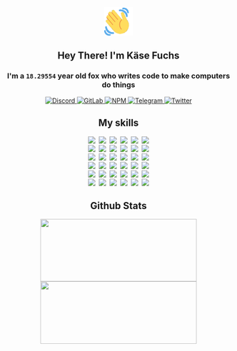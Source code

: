 <div><p align=center><img src=./resources/images/wave.gif width=64px height=64px></p><h2 align=center>Hey There! I'm Käse Fuchs</h2><h3 align=center>I'm a <code>18.29554</code> year old fox who writes code to make computers do things</h3><p align=center><a href=https://discord.com/users/507526681125322772><img alt=Discord src="https://img.shields.io/badge/Discord-5865F2?logo=discord&logoColor=white&style=flat-square#1bedf4da1a1b3bd6b021558f95f3f185"> </a><a href=https://gitlab.com/kasefuchs><img alt=GitLab src="https://img.shields.io/badge/GitLab-330F63?logo=gitlab&logoColor=white&style=flat-square#1bedf4da1a1b3bd6b021558f95f3f185"> </a><a href=https://npmjs.com/~kasefuchs><img alt=NPM src="https://img.shields.io/badge/NPM-CB3837?logo=npm&logoColor=white&style=flat-square#1bedf4da1a1b3bd6b021558f95f3f185"> </a><a href=https://t.me/kasefuchs><img alt=Telegram src="https://img.shields.io/badge/Telegram-2CA5E0?logo=telegram&logoColor=white&style=flat-square#1bedf4da1a1b3bd6b021558f95f3f185"> </a><a href=https://twitter.com/kasefuchs><img alt=Twitter src="https://img.shields.io/badge/Twitter-1DA1F2?logo=twitter&logoColor=white&style=flat-square#1bedf4da1a1b3bd6b021558f95f3f185"></a></p><h2 align=center>My skills</h2><p align=center><a href=https://aws.amazon.com/ ><picture><source srcset="https://skillicons.dev/icons?i=aws&theme=dark#1bedf4da1a1b3bd6b021558f95f3f185" media="(prefers-color-scheme: dark)"><source srcset="https://skillicons.dev/icons?i=aws&theme=light#1bedf4da1a1b3bd6b021558f95f3f185" media="(prefers-color-scheme: light), (prefers-color-scheme: no-preference)"><img src="https://skillicons.dev/icons?i=aws&theme=light#1bedf4da1a1b3bd6b021558f95f3f185"></picture></a>&nbsp;&nbsp;<a href=https://en.wikipedia.org/wiki/Bash_(Unix_shell)><picture><source srcset="https://skillicons.dev/icons?i=bash&theme=dark#1bedf4da1a1b3bd6b021558f95f3f185" media="(prefers-color-scheme: dark)"><source srcset="https://skillicons.dev/icons?i=bash&theme=light#1bedf4da1a1b3bd6b021558f95f3f185" media="(prefers-color-scheme: light), (prefers-color-scheme: no-preference)"><img src="https://skillicons.dev/icons?i=bash&theme=light#1bedf4da1a1b3bd6b021558f95f3f185"></picture></a>&nbsp;&nbsp;<a href=https://discord.com/developers/docs><picture><source srcset="https://skillicons.dev/icons?i=bots&theme=dark#1bedf4da1a1b3bd6b021558f95f3f185" media="(prefers-color-scheme: dark)"><source srcset="https://skillicons.dev/icons?i=bots&theme=light#1bedf4da1a1b3bd6b021558f95f3f185" media="(prefers-color-scheme: light), (prefers-color-scheme: no-preference)"><img src="https://skillicons.dev/icons?i=bots&theme=light#1bedf4da1a1b3bd6b021558f95f3f185"></picture></a>&nbsp;&nbsp;<a href=https://www.cloudflare.com/ ><picture><source srcset="https://skillicons.dev/icons?i=cloudflare&theme=dark#1bedf4da1a1b3bd6b021558f95f3f185" media="(prefers-color-scheme: dark)"><source srcset="https://skillicons.dev/icons?i=cloudflare&theme=light#1bedf4da1a1b3bd6b021558f95f3f185" media="(prefers-color-scheme: light), (prefers-color-scheme: no-preference)"><img src="https://skillicons.dev/icons?i=cloudflare&theme=light#1bedf4da1a1b3bd6b021558f95f3f185"></picture></a>&nbsp;&nbsp;<a href=https://en.wikipedia.org/wiki/CSS><picture><source srcset="https://skillicons.dev/icons?i=css&theme=dark#1bedf4da1a1b3bd6b021558f95f3f185" media="(prefers-color-scheme: dark)"><source srcset="https://skillicons.dev/icons?i=css&theme=light#1bedf4da1a1b3bd6b021558f95f3f185" media="(prefers-color-scheme: light), (prefers-color-scheme: no-preference)"><img src="https://skillicons.dev/icons?i=css&theme=light#1bedf4da1a1b3bd6b021558f95f3f185"></picture></a>&nbsp;&nbsp;<a href=https://www.docker.com/ ><picture><source srcset="https://skillicons.dev/icons?i=docker&theme=dark#1bedf4da1a1b3bd6b021558f95f3f185" media="(prefers-color-scheme: dark)"><source srcset="https://skillicons.dev/icons?i=docker&theme=light#1bedf4da1a1b3bd6b021558f95f3f185" media="(prefers-color-scheme: light), (prefers-color-scheme: no-preference)"><img src="https://skillicons.dev/icons?i=docker&theme=light#1bedf4da1a1b3bd6b021558f95f3f185"></picture></a><br><a href=https://www.electronjs.org/ ><picture><source srcset="https://skillicons.dev/icons?i=electron&theme=dark#1bedf4da1a1b3bd6b021558f95f3f185" media="(prefers-color-scheme: dark)"><source srcset="https://skillicons.dev/icons?i=electron&theme=light#1bedf4da1a1b3bd6b021558f95f3f185" media="(prefers-color-scheme: light), (prefers-color-scheme: no-preference)"><img src="https://skillicons.dev/icons?i=electron&theme=light#1bedf4da1a1b3bd6b021558f95f3f185"></picture></a>&nbsp;&nbsp;<a href=https://expressjs.com/ ><picture><source srcset="https://skillicons.dev/icons?i=express&theme=dark#1bedf4da1a1b3bd6b021558f95f3f185" media="(prefers-color-scheme: dark)"><source srcset="https://skillicons.dev/icons?i=express&theme=light#1bedf4da1a1b3bd6b021558f95f3f185" media="(prefers-color-scheme: light), (prefers-color-scheme: no-preference)"><img src="https://skillicons.dev/icons?i=express&theme=light#1bedf4da1a1b3bd6b021558f95f3f185"></picture></a>&nbsp;&nbsp;<a href=https://www.figma.com/ ><picture><source srcset="https://skillicons.dev/icons?i=figma&theme=dark#1bedf4da1a1b3bd6b021558f95f3f185" media="(prefers-color-scheme: dark)"><source srcset="https://skillicons.dev/icons?i=figma&theme=light#1bedf4da1a1b3bd6b021558f95f3f185" media="(prefers-color-scheme: light), (prefers-color-scheme: no-preference)"><img src="https://skillicons.dev/icons?i=figma&theme=light#1bedf4da1a1b3bd6b021558f95f3f185"></picture></a>&nbsp;&nbsp;<a href=https://firebase.google.com/ ><picture><source srcset="https://skillicons.dev/icons?i=firebase&theme=dark#1bedf4da1a1b3bd6b021558f95f3f185" media="(prefers-color-scheme: dark)"><source srcset="https://skillicons.dev/icons?i=firebase&theme=light#1bedf4da1a1b3bd6b021558f95f3f185" media="(prefers-color-scheme: light), (prefers-color-scheme: no-preference)"><img src="https://skillicons.dev/icons?i=firebase&theme=light#1bedf4da1a1b3bd6b021558f95f3f185"></picture></a>&nbsp;&nbsp;<a href=https://flask.palletsprojects.com/ ><picture><source srcset="https://skillicons.dev/icons?i=flask&theme=dark#1bedf4da1a1b3bd6b021558f95f3f185" media="(prefers-color-scheme: dark)"><source srcset="https://skillicons.dev/icons?i=flask&theme=light#1bedf4da1a1b3bd6b021558f95f3f185" media="(prefers-color-scheme: light), (prefers-color-scheme: no-preference)"><img src="https://skillicons.dev/icons?i=flask&theme=light#1bedf4da1a1b3bd6b021558f95f3f185"></picture></a>&nbsp;&nbsp;<a href=https://cloud.google.com/ ><picture><source srcset="https://skillicons.dev/icons?i=gcp&theme=dark#1bedf4da1a1b3bd6b021558f95f3f185" media="(prefers-color-scheme: dark)"><source srcset="https://skillicons.dev/icons?i=gcp&theme=light#1bedf4da1a1b3bd6b021558f95f3f185" media="(prefers-color-scheme: light), (prefers-color-scheme: no-preference)"><img src="https://skillicons.dev/icons?i=gcp&theme=light#1bedf4da1a1b3bd6b021558f95f3f185"></picture></a><br><a href=https://git-scm.com/ ><picture><source srcset="https://skillicons.dev/icons?i=git&theme=dark#1bedf4da1a1b3bd6b021558f95f3f185" media="(prefers-color-scheme: dark)"><source srcset="https://skillicons.dev/icons?i=git&theme=light#1bedf4da1a1b3bd6b021558f95f3f185" media="(prefers-color-scheme: light), (prefers-color-scheme: no-preference)"><img src="https://skillicons.dev/icons?i=git&theme=light#1bedf4da1a1b3bd6b021558f95f3f185"></picture></a>&nbsp;&nbsp;<a href=https://github.com/ ><picture><source srcset="https://skillicons.dev/icons?i=github&theme=dark#1bedf4da1a1b3bd6b021558f95f3f185" media="(prefers-color-scheme: dark)"><source srcset="https://skillicons.dev/icons?i=github&theme=light#1bedf4da1a1b3bd6b021558f95f3f185" media="(prefers-color-scheme: light), (prefers-color-scheme: no-preference)"><img src="https://skillicons.dev/icons?i=github&theme=light#1bedf4da1a1b3bd6b021558f95f3f185"></picture></a>&nbsp;&nbsp;<a href=https://gitlab.com/ ><picture><source srcset="https://skillicons.dev/icons?i=gitlab&theme=dark#1bedf4da1a1b3bd6b021558f95f3f185" media="(prefers-color-scheme: dark)"><source srcset="https://skillicons.dev/icons?i=gitlab&theme=light#1bedf4da1a1b3bd6b021558f95f3f185" media="(prefers-color-scheme: light), (prefers-color-scheme: no-preference)"><img src="https://skillicons.dev/icons?i=gitlab&theme=light#1bedf4da1a1b3bd6b021558f95f3f185"></picture></a>&nbsp;&nbsp;<a href=https://www.heroku.com/ ><picture><source srcset="https://skillicons.dev/icons?i=heroku&theme=dark#1bedf4da1a1b3bd6b021558f95f3f185" media="(prefers-color-scheme: dark)"><source srcset="https://skillicons.dev/icons?i=heroku&theme=light#1bedf4da1a1b3bd6b021558f95f3f185" media="(prefers-color-scheme: light), (prefers-color-scheme: no-preference)"><img src="https://skillicons.dev/icons?i=heroku&theme=light#1bedf4da1a1b3bd6b021558f95f3f185"></picture></a>&nbsp;&nbsp;<a href=https://en.wikipedia.org/wiki/HTML><picture><source srcset="https://skillicons.dev/icons?i=html&theme=dark#1bedf4da1a1b3bd6b021558f95f3f185" media="(prefers-color-scheme: dark)"><source srcset="https://skillicons.dev/icons?i=html&theme=light#1bedf4da1a1b3bd6b021558f95f3f185" media="(prefers-color-scheme: light), (prefers-color-scheme: no-preference)"><img src="https://skillicons.dev/icons?i=html&theme=light#1bedf4da1a1b3bd6b021558f95f3f185"></picture></a>&nbsp;&nbsp;<a href=https://en.wikipedia.org/wiki/JavaScript><picture><source srcset="https://skillicons.dev/icons?i=js&theme=dark#1bedf4da1a1b3bd6b021558f95f3f185" media="(prefers-color-scheme: dark)"><source srcset="https://skillicons.dev/icons?i=js&theme=light#1bedf4da1a1b3bd6b021558f95f3f185" media="(prefers-color-scheme: light), (prefers-color-scheme: no-preference)"><img src="https://skillicons.dev/icons?i=js&theme=light#1bedf4da1a1b3bd6b021558f95f3f185"></picture></a><br><a href=https://en.wikipedia.org/wiki/Linux><picture><source srcset="https://skillicons.dev/icons?i=linux&theme=dark#1bedf4da1a1b3bd6b021558f95f3f185" media="(prefers-color-scheme: dark)"><source srcset="https://skillicons.dev/icons?i=linux&theme=light#1bedf4da1a1b3bd6b021558f95f3f185" media="(prefers-color-scheme: light), (prefers-color-scheme: no-preference)"><img src="https://skillicons.dev/icons?i=linux&theme=light#1bedf4da1a1b3bd6b021558f95f3f185"></picture></a>&nbsp;&nbsp;<a href=https://mui.com/ ><picture><source srcset="https://skillicons.dev/icons?i=materialui&theme=dark#1bedf4da1a1b3bd6b021558f95f3f185" media="(prefers-color-scheme: dark)"><source srcset="https://skillicons.dev/icons?i=materialui&theme=light#1bedf4da1a1b3bd6b021558f95f3f185" media="(prefers-color-scheme: light), (prefers-color-scheme: no-preference)"><img src="https://skillicons.dev/icons?i=materialui&theme=light#1bedf4da1a1b3bd6b021558f95f3f185"></picture></a>&nbsp;&nbsp;<a href=https://en.wikipedia.org/wiki/Markdown><picture><source srcset="https://skillicons.dev/icons?i=md&theme=dark#1bedf4da1a1b3bd6b021558f95f3f185" media="(prefers-color-scheme: dark)"><source srcset="https://skillicons.dev/icons?i=md&theme=light#1bedf4da1a1b3bd6b021558f95f3f185" media="(prefers-color-scheme: light), (prefers-color-scheme: no-preference)"><img src="https://skillicons.dev/icons?i=md&theme=light#1bedf4da1a1b3bd6b021558f95f3f185"></picture></a>&nbsp;&nbsp;<a href=https://www.mongodb.com/ ><picture><source srcset="https://skillicons.dev/icons?i=mongodb&theme=dark#1bedf4da1a1b3bd6b021558f95f3f185" media="(prefers-color-scheme: dark)"><source srcset="https://skillicons.dev/icons?i=mongodb&theme=light#1bedf4da1a1b3bd6b021558f95f3f185" media="(prefers-color-scheme: light), (prefers-color-scheme: no-preference)"><img src="https://skillicons.dev/icons?i=mongodb&theme=light#1bedf4da1a1b3bd6b021558f95f3f185"></picture></a>&nbsp;&nbsp;<a href=https://www.mysql.com/ ><picture><source srcset="https://skillicons.dev/icons?i=mysql&theme=dark#1bedf4da1a1b3bd6b021558f95f3f185" media="(prefers-color-scheme: dark)"><source srcset="https://skillicons.dev/icons?i=mysql&theme=light#1bedf4da1a1b3bd6b021558f95f3f185" media="(prefers-color-scheme: light), (prefers-color-scheme: no-preference)"><img src="https://skillicons.dev/icons?i=mysql&theme=light#1bedf4da1a1b3bd6b021558f95f3f185"></picture></a>&nbsp;&nbsp;<a href=https://nextjs.org/ ><picture><source srcset="https://skillicons.dev/icons?i=nextjs&theme=dark#1bedf4da1a1b3bd6b021558f95f3f185" media="(prefers-color-scheme: dark)"><source srcset="https://skillicons.dev/icons?i=nextjs&theme=light#1bedf4da1a1b3bd6b021558f95f3f185" media="(prefers-color-scheme: light), (prefers-color-scheme: no-preference)"><img src="https://skillicons.dev/icons?i=nextjs&theme=light#1bedf4da1a1b3bd6b021558f95f3f185"></picture></a><br><a href=https://nodejs.org/en/ ><picture><source srcset="https://skillicons.dev/icons?i=nodejs&theme=dark#1bedf4da1a1b3bd6b021558f95f3f185" media="(prefers-color-scheme: dark)"><source srcset="https://skillicons.dev/icons?i=nodejs&theme=light#1bedf4da1a1b3bd6b021558f95f3f185" media="(prefers-color-scheme: light), (prefers-color-scheme: no-preference)"><img src="https://skillicons.dev/icons?i=nodejs&theme=light#1bedf4da1a1b3bd6b021558f95f3f185"></picture></a>&nbsp;&nbsp;<a href=https://www.postgresql.org/ ><picture><source srcset="https://skillicons.dev/icons?i=postgres&theme=dark#1bedf4da1a1b3bd6b021558f95f3f185" media="(prefers-color-scheme: dark)"><source srcset="https://skillicons.dev/icons?i=postgres&theme=light#1bedf4da1a1b3bd6b021558f95f3f185" media="(prefers-color-scheme: light), (prefers-color-scheme: no-preference)"><img src="https://skillicons.dev/icons?i=postgres&theme=light#1bedf4da1a1b3bd6b021558f95f3f185"></picture></a>&nbsp;&nbsp;<a href=https://learn.microsoft.com/en-us/powershell/ ><picture><source srcset="https://skillicons.dev/icons?i=powershell&theme=dark#1bedf4da1a1b3bd6b021558f95f3f185" media="(prefers-color-scheme: dark)"><source srcset="https://skillicons.dev/icons?i=powershell&theme=light#1bedf4da1a1b3bd6b021558f95f3f185" media="(prefers-color-scheme: light), (prefers-color-scheme: no-preference)"><img src="https://skillicons.dev/icons?i=powershell&theme=light#1bedf4da1a1b3bd6b021558f95f3f185"></picture></a>&nbsp;&nbsp;<a href=https://www.python.org/ ><picture><source srcset="https://skillicons.dev/icons?i=py&theme=dark#1bedf4da1a1b3bd6b021558f95f3f185" media="(prefers-color-scheme: dark)"><source srcset="https://skillicons.dev/icons?i=py&theme=light#1bedf4da1a1b3bd6b021558f95f3f185" media="(prefers-color-scheme: light), (prefers-color-scheme: no-preference)"><img src="https://skillicons.dev/icons?i=py&theme=light#1bedf4da1a1b3bd6b021558f95f3f185"></picture></a>&nbsp;&nbsp;<a href=https://www.raspberrypi.org/ ><picture><source srcset="https://skillicons.dev/icons?i=raspberrypi&theme=dark#1bedf4da1a1b3bd6b021558f95f3f185" media="(prefers-color-scheme: dark)"><source srcset="https://skillicons.dev/icons?i=raspberrypi&theme=light#1bedf4da1a1b3bd6b021558f95f3f185" media="(prefers-color-scheme: light), (prefers-color-scheme: no-preference)"><img src="https://skillicons.dev/icons?i=raspberrypi&theme=light#1bedf4da1a1b3bd6b021558f95f3f185"></picture></a>&nbsp;&nbsp;<a href=https://reactjs.org/ ><picture><source srcset="https://skillicons.dev/icons?i=react&theme=dark#1bedf4da1a1b3bd6b021558f95f3f185" media="(prefers-color-scheme: dark)"><source srcset="https://skillicons.dev/icons?i=react&theme=light#1bedf4da1a1b3bd6b021558f95f3f185" media="(prefers-color-scheme: light), (prefers-color-scheme: no-preference)"><img src="https://skillicons.dev/icons?i=react&theme=light#1bedf4da1a1b3bd6b021558f95f3f185"></picture></a><br><a href=https://redux.js.org/ ><picture><source srcset="https://skillicons.dev/icons?i=redux&theme=dark#1bedf4da1a1b3bd6b021558f95f3f185" media="(prefers-color-scheme: dark)"><source srcset="https://skillicons.dev/icons?i=redux&theme=light#1bedf4da1a1b3bd6b021558f95f3f185" media="(prefers-color-scheme: light), (prefers-color-scheme: no-preference)"><img src="https://skillicons.dev/icons?i=redux&theme=light#1bedf4da1a1b3bd6b021558f95f3f185"></picture></a>&nbsp;&nbsp;<a href=https://en.wikipedia.org/wiki/Regular_expression><picture><source srcset="https://skillicons.dev/icons?i=regex&theme=dark#1bedf4da1a1b3bd6b021558f95f3f185" media="(prefers-color-scheme: dark)"><source srcset="https://skillicons.dev/icons?i=regex&theme=light#1bedf4da1a1b3bd6b021558f95f3f185" media="(prefers-color-scheme: light), (prefers-color-scheme: no-preference)"><img src="https://skillicons.dev/icons?i=regex&theme=light#1bedf4da1a1b3bd6b021558f95f3f185"></picture></a>&nbsp;&nbsp;<a href=https://en.wikipedia.org/wiki/Sass_(stylesheet_language)><picture><source srcset="https://skillicons.dev/icons?i=sass&theme=dark#1bedf4da1a1b3bd6b021558f95f3f185" media="(prefers-color-scheme: dark)"><source srcset="https://skillicons.dev/icons?i=sass&theme=light#1bedf4da1a1b3bd6b021558f95f3f185" media="(prefers-color-scheme: light), (prefers-color-scheme: no-preference)"><img src="https://skillicons.dev/icons?i=sass&theme=light#1bedf4da1a1b3bd6b021558f95f3f185"></picture></a>&nbsp;&nbsp;<a href=https://www.typescriptlang.org/ ><picture><source srcset="https://skillicons.dev/icons?i=ts&theme=dark#1bedf4da1a1b3bd6b021558f95f3f185" media="(prefers-color-scheme: dark)"><source srcset="https://skillicons.dev/icons?i=ts&theme=light#1bedf4da1a1b3bd6b021558f95f3f185" media="(prefers-color-scheme: light), (prefers-color-scheme: no-preference)"><img src="https://skillicons.dev/icons?i=ts&theme=light#1bedf4da1a1b3bd6b021558f95f3f185"></picture></a>&nbsp;&nbsp;<a href=https://unity.com/ ><picture><source srcset="https://skillicons.dev/icons?i=unity&theme=dark#1bedf4da1a1b3bd6b021558f95f3f185" media="(prefers-color-scheme: dark)"><source srcset="https://skillicons.dev/icons?i=unity&theme=light#1bedf4da1a1b3bd6b021558f95f3f185" media="(prefers-color-scheme: light), (prefers-color-scheme: no-preference)"><img src="https://skillicons.dev/icons?i=unity&theme=light#1bedf4da1a1b3bd6b021558f95f3f185"></picture></a>&nbsp;&nbsp;<a href=https://workers.cloudflare.com/ ><picture><source srcset="https://skillicons.dev/icons?i=workers&theme=dark#1bedf4da1a1b3bd6b021558f95f3f185" media="(prefers-color-scheme: dark)"><source srcset="https://skillicons.dev/icons?i=workers&theme=light#1bedf4da1a1b3bd6b021558f95f3f185" media="(prefers-color-scheme: light), (prefers-color-scheme: no-preference)"><img src="https://skillicons.dev/icons?i=workers&theme=light#1bedf4da1a1b3bd6b021558f95f3f185"></picture></a><br></p><h2 align=center>Github Stats</h2><p align=center><picture><source srcset="https://github-readme-stats-kasefuchs.vercel.app/api/?count_private=true&hide_border=true&hide_rank=true&line_height=20&hide_title=true&username=Kasefuchs&theme=dark#1bedf4da1a1b3bd6b021558f95f3f185" media="(prefers-color-scheme: dark)"><source srcset="https://github-readme-stats-kasefuchs.vercel.app/api/?count_private=true&hide_border=true&hide_rank=true&line_height=20&hide_title=true&username=Kasefuchs&theme=light#1bedf4da1a1b3bd6b021558f95f3f185" media="(prefers-color-scheme: light), (prefers-color-scheme: no-preference)"><img align=middle width=350 height=140 src="https://github-readme-stats-kasefuchs.vercel.app/api/?count_private=true&hide_border=true&hide_rank=true&line_height=20&hide_title=true&username=Kasefuchs&theme=light#1bedf4da1a1b3bd6b021558f95f3f185"></picture><picture><source srcset="https://github-readme-stats-kasefuchs.vercel.app/api/top-langs/?count_private=true&hide_border=true&layout=compact&username=Kasefuchs&theme=dark#1bedf4da1a1b3bd6b021558f95f3f185" media="(prefers-color-scheme: dark)"><source srcset="https://github-readme-stats-kasefuchs.vercel.app/api/top-langs/?count_private=true&hide_border=true&layout=compact&username=Kasefuchs&theme=light#1bedf4da1a1b3bd6b021558f95f3f185" media="(prefers-color-scheme: light), (prefers-color-scheme: no-preference)"><img align=middle width=350 height=140 src="https://github-readme-stats-kasefuchs.vercel.app/api/top-langs/?count_private=true&hide_border=true&layout=compact&username=Kasefuchs&theme=light#1bedf4da1a1b3bd6b021558f95f3f185"></picture></p><img src="https://hit.yhype.me/github/profile?user_id=64592097#1bedf4da1a1b3bd6b021558f95f3f185" alt=""></div>